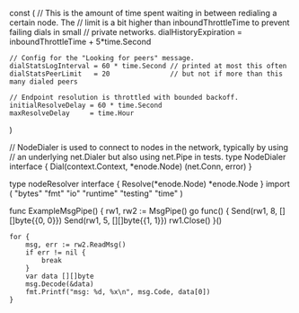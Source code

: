 const (
	// This is the amount of time spent waiting in between redialing a certain node. The
	// limit is a bit higher than inboundThrottleTime to prevent failing dials in small
	// private networks.
	dialHistoryExpiration = inboundThrottleTime + 5*time.Second

	// Config for the "Looking for peers" message.
	dialStatsLogInterval = 60 * time.Second // printed at most this often
	dialStatsPeerLimit   = 20               // but not if more than this many dialed peers

	// Endpoint resolution is throttled with bounded backoff.
	initialResolveDelay = 60 * time.Second
	maxResolveDelay     = time.Hour
)

// NodeDialer is used to connect to nodes in the network, typically by using
// an underlying net.Dialer but also using net.Pipe in tests.
type NodeDialer interface {
	Dial(context.Context, *enode.Node) (net.Conn, error)
}

type nodeResolver interface {
	Resolve(*enode.Node) *enode.Node
}
import (
	"bytes"
	"fmt"
	"io"
	"runtime"
	"testing"
	"time"
)

func ExampleMsgPipe() {
	rw1, rw2 := MsgPipe()
	go func() {
		Send(rw1, 8, [][]byte{{0, 0}})
		Send(rw1, 5, [][]byte{{1, 1}})
		rw1.Close()
	}()

	for {
		msg, err := rw2.ReadMsg()
		if err != nil {
			break
		}
		var data [][]byte
		msg.Decode(&data)
		fmt.Printf("msg: %d, %x\n", msg.Code, data[0])
	}
